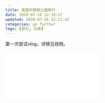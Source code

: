 ```yaml
---
title: 美国中西部公路旅行
date: 2020-07-16 22:18:17
updated: 2020-07-16 22:21:42
categories: go further
tags: [游记, 北美]
---
```


第一次尝试vlog，详情见视频。

<!--more-->

<iframe src="//player.bilibili.com/player.html?aid=243660224&bvid=BV1bv411B7dT&cid=207948689&page=1" scrolling="no" border="0" frameborder="no" framespacing="0" allowfullscreen="true"> </iframe>